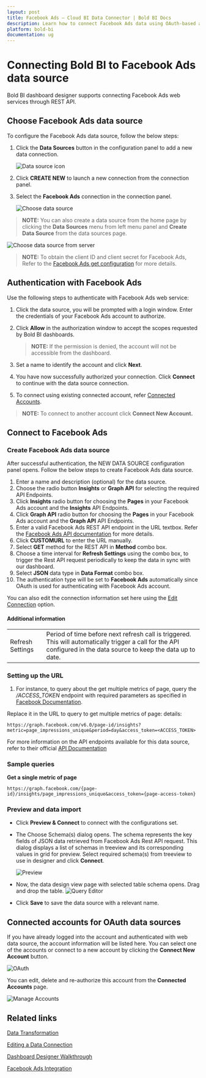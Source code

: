 ```yaml
---
layout: post
title: Facebook Ads – Cloud BI Data Connector | Bold BI Docs
description: Learn how to connect Facebook Ads data using OAuth-based authentication through REST API endpoint with Bold BI Cloud.
platform: bold-bi
documentation: ug
---
```


# Connecting Bold BI to Facebook Ads data source
Bold BI dashboard designer supports connecting Facebook Ads web services through REST API. 

## Choose Facebook Ads data source
To configure the Facebook Ads data source, follow the below steps:
1. Click the **Data Sources** button in the configuration panel to add a new data connection.

   ![Data source icon](/static/assets/working-with-datasource/data-connectors/images/common/DataSourcesIcon.png)

2. Click **CREATE NEW** to launch a new connection from the connection panel.
3. Select the **Facebook Ads** connection in the connection panel.

   ![Choose data source](/static/assets/working-with-datasource/data-connectors/images/facebookads/ChooseDS.png)

> **NOTE:** You can also create a data source from the home page by clicking the **Data Sources** menu from left menu panel and **Create Data Source** from the data sources page.

   ![Choose data source from server](/static/assets/working-with-datasource/data-connectors/images/facebookads/ChooseDS_Server.png)

> **NOTE:** To obtain the client ID and client secret for Facebook Ads, Refer to the [Facebook Ads get configuration](/working-with-data-source/data-connectors/facebook/#how-to-obtain-the-facebook-client-id-and-client-secret) for more details.

## Authentication with Facebook Ads
Use the following steps to authenticate with Facebook Ads web service:

1. Click the data source, you will be prompted with a login window. Enter the credentials of your Facebook Ads account to authorize.
2. Click **Allow** in the authorization window to accept the scopes requested by Bold BI dashboards.

   > **NOTE:** If the permission is denied, the account will not be accessible from the dashboard.

3. Set a name to identify the account and click **Next**. 
4. You have now successfully authorized your connection. Click **Connect** to continue with the data source connection.
5. To connect using existing connected account, refer [Connected Accounts](/working-with-data-source/data-connectors/facebook-ads/#connected-accounts-for-oauth-data-sources).

> **NOTE:** To connect to another account click **Connect New Account.**


## Connect to Facebook Ads
### Create Facebook Ads data source
After successful authentication, the NEW DATA SOURCE configuration panel opens. Follow the below steps to create Facebook Ads data source.
1. Enter a name and description (optional) for the data source.
2. Choose the radio button **Insights** or **Graph API** for selecting the required API Endpoints.
3. Click **Insights** radio button for choosing the **Pages** in your Facebook Ads account and the **Insights** API Endpoints.
4. Click **Graph API** radio button for choosing the **Pages** in your Facebook Ads account and the **Graph API** API Endpoints.
5. Enter a valid Facebook Ads REST API endpoint in the URL textbox. Refer the [Facebook Ads API documentation](https://developers.facebook.com/docs/graph-api/reference/) for more details.
6. Click **CUSTOMURL** to enter the URL manually.   
7. Select **GET** method for the REST API in **Method** combo box.
8. Choose a time interval for **Refresh Settings** using the combo box, to trigger the Rest API request periodically to keep the data in sync with our dashboard.  
9. Select **JSON** data type in **Data Format** combo box.
10. The authentication type will be set to **Facebook Ads** automatically since OAuth is used for authenticating with Facebook Ads account.

You can also edit the connection information set here using the [Edit Connection](/working-with-data-source/editing-a-data-connection/) option.

#### Additional information
<table width="600">
<tr>
<td>
Refresh Settings
</td>
<td>
Period of time before next refresh call is triggered. This will automatically trigger a call for the API configured in the data source to keep the data up to date.
</td>
</tr>
</table>

### Setting up the URL
1. For instance, to query about the get multiple metrics of page, query the <i>/ACCESS_TOKEN</i> endpoint with required parameters as specified in [Facebook Documentation](https://developers.facebook.com/docs/graph-api/reference/).

Replace it in the URL to query to get multiple metrics of page: details:

`https://graph.facebook.com/v6.0/page-id/insights?metric=page_impressions_unique&period=day&access_token=<ACCESS_TOKEN>`

For more information on the API endpoints available for this data source, refer to their official [API Documentation](https://developers.facebook.com/docs/graph-api/reference/)

### Sample queries
**Get a single metric of page**

`https://graph.facebook.com/{page-id}/insights/page_impressions_unique&access_token={page-access-token}`

### Preview and data import
* Click **Preview & Connect** to connect with the configurations set.
* The Choose Schema(s) dialog opens. The schema represents the key fields of JSON data retrieved from Facebook Ads Rest API request. This dialog displays a list of schemas in treeview and its corresponding values in grid for preview. Select required schema(s) from treeview to use in designer and click **Connect**.

   ![Preview](/static/assets/working-with-datasource/data-connectors/images/common/Preview.png)

* Now, the data design view page with selected table schema opens. Drag and drop the table.
   ![Query Editor](/static/assets/working-with-datasource/data-connectors/images/common/QueryEditor.png)

* Click **Save** to save the data source with a relevant name.

## Connected accounts for OAuth data sources
If you have already logged into the account and authenticated with web data source, the account information will be listed here. You can select one of the accounts or connect to a new account by clicking the **Connect New Account** button.

   ![OAuth](/static/assets/working-with-datasource/data-connectors/images/facebookads/OAuthDS.png)

You can edit, delete and re-authorize this account from the **Connected Accounts** page.

   ![Manage Accounts](/static/assets/working-with-datasource/data-connectors/images/facebookads/ManageDS.png)

## Related links

[Data Transformation](/working-with-data-source/transforming-data/joining-table/)

[Editing a Data Connection](/working-with-data-source/editing-a-data-connection/)   

[Dashboard Designer Walkthrough](/getting-started/creating-dashboard/)

[Facebook Ads Integration](https://www.boldbi.com/integrations/facebook-ads)